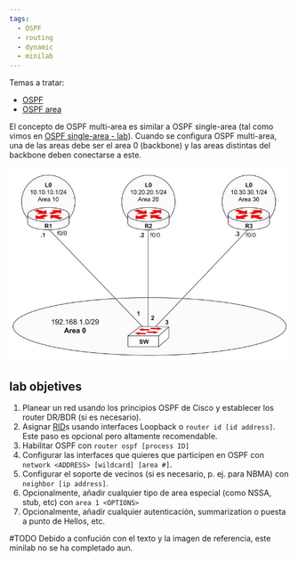 ```yaml
---
tags:
  - OSPF
  - routing
  - dynamic
  - minilab
---
```

Temas a tratar: 
- [OSPF](OSPF.md) 
- [OSPF area](OSPF%20area.md) 

El concepto de OSPF multi-area es similar a OSPF single-area (tal como vimos en [OSPF single-area - lab](OSPF%20single-area%20-%20lab.md)). Cuando se configura OSPF multi-area, una de las areas debe ser el area 0 (backbone) y las areas distintas del backbone deben conectarse a este. 

![](_anexos_/16-8.jpg)

## lab objetives
1. Planear un red usando los principios OSPF de Cisco y establecer los router DR/BDR (si es necesario).
2. Asignar [RID](RID.md)s usando interfaces Loopback o `router id [id address]`. Este paso es opcional pero altamente recomendable.
3. Habilitar OSPF con `router ospf [process ID]` 
4. Configurar las interfaces que quieres que participen en OSPF con `network <ADDRESS> [wildcard] [area #]`.
5. Configurar el soporte de vecinos (si es necesario, p. ej. para NBMA) con `neighbor [ip address]`.
6. Opcionalmente, añadir cualquier tipo de area especial (como NSSA, stub, etc) con `area 1 <OPTIONS>`
7. Opcionalmente, añadir cualquier autenticación, summarization o puesta a punto de Hellos, etc. 

#TODO Debido a confución con el texto y la imagen de referencia, este minilab no se ha completado aun. 